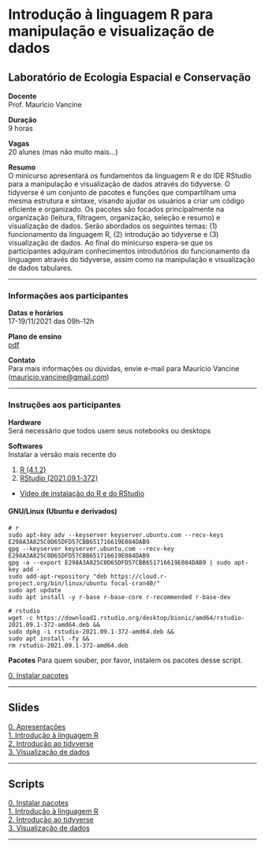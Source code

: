 # Introdução à linguagem R para manipulação e visualização de dados

## Laboratório de Ecologia Espacial e Conservação

**Docente**  
Prof. Maurício Vancine

**Duração**  
9 horas

**Vagas**  
20 alunes (mas não muito mais...)

**Resumo**  
O minicurso apresentará os fundamentos da linguagem R e do IDE RStudio para a manipulação e visualização de dados através do tidyverse. O tidyverse é um conjunto de pacotes e funções que compartilham uma mesma estrutura e sintaxe, visando ajudar os usuários a criar um código eficiente e organizado. Os pacotes são focados principalmente na organização (leitura, filtragem, organização, seleção e resumo) e visualização de dados. Serão abordados os seguintes temas: (1) funcionamento da linguagem R, (2) introdução ao tidyverse e (3) visualização de dados. Ao final do minicurso espera-se que os participantes adquiram conhecimentos introdutórios do funcionamento da linguagem através do tidyverse, assim como na manipulação e visualização de dados tabulares.

---

### Informações aos participantes

**Datas e horários**  
17-19/11/2021 das 09h-12h

**Plano de ensino**  
[pdf](https://github.com/mauriciovancine/workshop-r-data-manipulation-visualization/blob/main/00_plano_ensino/plano_ensino_workshop-r-data-manipulation-visualization.pdf)

**Contato**  
Para mais informações ou dúvidas, envie e-mail para Maurício Vancine (mauricio.vancine@gmail.com)

---

### Instruções aos participantes

**Hardware**  
Será necessário que todos usem seus notebooks ou desktops

**Softwares**  
Instalar a versão mais recente do 

1. [R (4.1.2)](https://www.r-project.org)
2. [RStudio (2021.09.1-372)](https://www.rstudio.com)

- [Vídeo de instalação do R e do RStudio](https://youtu.be/l1bWvZMNMCM)

#### GNU/Linux (Ubuntu e derivados)

```
# r
sudo apt-key adv --keyserver keyserver.ubuntu.com --recv-keys E298A3A825C0D65DFD57CBB651716619E084DAB9
gpg --keyserver keyserver.ubuntu.com --recv-key E298A3A825C0D65DFD57CBB651716619E084DAB9
gpg -a --export E298A3A825C0D65DFD57CBB651716619E084DAB9 | sudo apt-key add -
sudo add-apt-repository "deb https://cloud.r-project.org/bin/linux/ubuntu focal-cran40/"
sudo apt update
sudo apt install -y r-base r-base-core r-recommended r-base-dev

# rstudio
wget -c https://download1.rstudio.org/desktop/bionic/amd64/rstudio-2021.09.1-372-amd64.deb &&
sudo dpkg -i rstudio-2021.09.1-372-amd64.deb &&
sudo apt install -fy && 
rm rstudio-2021.09.1-372-amd64.deb
```

**Pacotes**
Para quem souber, por favor, instalem os pacotes desse script.

[0. Instalar pacotes](https://github.com/mauriciovancine/workshop-r-data-manipulation-visualization/02_scripts/00_script_r_data_manipulation-visualization.R)

---

## Slides

[0. Apresentações](https://mauriciovancine.github.io/workshop-r-data-manipulation-visualization/01_slides/00_slides_intro_r_manipulacao_visualizacao_dados.html) <br>
[1. Introdução à linguagem R](https://mauriciovancine.github.io/workshop-r-data-manipulation-visualization/01_slides/01_slides_intro_r_manipulacao_visualizacao_dados.html) <br>
[2. Introdução ao tidyverse](https://mauriciovancine.github.io/workshop-r-data-manipulation-visualization/01_slides/02_slides_intro_r_manipulacao_visualizacao_dados.html) <br>
[3. Visualização de dados](https://mauriciovancine.github.io/workshop-r-data-manipulation-visualization/01_slides/03_slides_intro_r_manipulacao_visualizacao_dados.html#1) <br>

---

## Scripts

[0. Instalar pacotes](https://github.com/mauriciovancine/workshop-r-data-manipulation-visualization/blob/main/02_scripts/00_script_intro_r_manipulacao_visualizacao_dados.R) <br>
[1. Introdução à linguagem R](https://github.com/mauriciovancine/workshop-r-data-manipulation-visualization/blob/main/02_scripts/01_02_script_intro_r_manipulacao_visualizacao_dados.R) <br>
[2. Introdução ao tidyverse](https://github.com/mauriciovancine/workshop-r-data-manipulation-visualization/blob/main/02_scripts/02_script_intro_r_manipulacao_visualizacao_dados.R) <br>
[3. Visualização de dados](https://github.com/mauriciovancine/workshop-r-data-manipulation-visualization/blob/main/02_scripts/03_script_intro_r_manipulacao_visualizacao_dados.R) <br>

---

